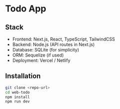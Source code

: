 # Todo App

## Stack
- Frontend: Next.js, React, TypeScript, TailwindCSS
- Backend: Node.js (API routes in Next.js)
- Database: SQLite (for simplicity)
- ORM: Sequelize (if used)
- Deployment: Vercel / Netlify

## Installation
```bash
git clone <repo-url>
cd web-todo
npm install
npm run dev
